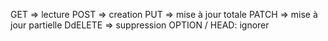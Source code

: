 GET => lecture
POST => creation
PUT => mise à jour totale
PATCH => mise à jour partielle
DdELETE => suppression
OPTION / HEAD: ignorer